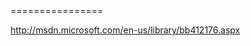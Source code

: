 <!--
id: 184798011
link: http://kevinisom.info/post/184798011
slug: 
date: Fri Sep 11 2009 10:12:10 GMT+1200 (NZST)
raw: {"blog_name":"kevinisom","id":184798011,"post_url":"http://kevinisom.info/post/184798011","slug":"","type":"link","date":"2009-09-10 22:12:10 GMT","timestamp":1252620730,"state":"published","format":"html","reblog_key":"my0UHvGn","tags":[],"short_url":"http://tmblr.co/Zw68YyB0yix","highlighted":[],"feed_item":"http://msdn.microsoft.com/en-us/library/bb412176.aspx","from_feed_id":"650234","note_count":0,"title":"<webHttpBinding>","url":"http://msdn.microsoft.com/en-us/library/bb412176.aspx","description":""}
publish: 2009-09-011
tags: 
title: <webHttpBinding>
-->


<webHttpBinding>
================

<http://msdn.microsoft.com/en-us/library/bb412176.aspx>

